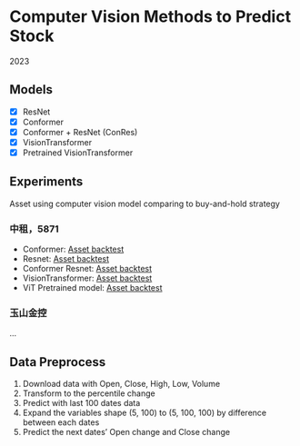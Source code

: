 # Computer Vision Methods to Predict Stock 
2023
## Models
- [x] ResNet
- [x] Conformer
- [x] Conformer + ResNet (ConRes)
- [x] VisionTransformer
- [x] Pretrained VisionTransformer
## Experiments
Asset using computer vision model comparing to buy-and-hold strategy
### 中租，5871
- Conformer: [Asset backtest](https://github.com/KJJHHH/Stock/blob/main/cv/Models/Model_Result/Conformer-CNN_class2_5871_backtest.png) 
- Resnet: [Asset backtest](https://github.com/KJJHHH/Stock/blob/main/cv/Models/Model_Result/Conformer-Resnet_class2_5871_backtest.png) 
- Conformer Resnet: [Asset backtest](https://github.com/KJJHHH/Stock/blob/main/cv/Models/Model_Result/ResNet_class2_5871_backtest.png) 
- VisionTransformer: [Asset backtest](https://github.com/KJJHHH/Stock/blob/main/cv/Models/Model_Result/Vision-Transformer_class2_5871_backtest.png)
- ViT Pretrained model: [Asset backtest](https://github.com/KJJHHH/Stock/blob/main/cv/Model-Pretrains/Pretrains/Result/ViT_b_16_class2_5871_backtest.png) 
### 玉山金控
...
## Data Preprocess
1. Download data with Open, Close, High, Low, Volume
2. Transform to the percentile change
3. Predict with last 100 dates data
4. Expand the variables shape (5, 100) to (5, 100, 100) by difference between each dates
5. Predict the next dates’ Open change and Close change



